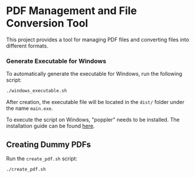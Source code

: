 # PDF Management and File Conversion Tool

This project provides a tool for managing PDF files and converting files into different formats.

### Generate Executable for Windows

To automatically generate the executable for Windows, run the following script:

```bash
./windows_executable.sh
```

After creation, the executable file will be located in the `dist/` folder under the name `main.exe`.

To execute the script on Windows, "poppler" needs to be installed. The installation guide can be found [here](https://pdf2image.readthedocs.io/en/latest/installation.html).

## Creating Dummy PDFs

Run the `create_pdf.sh` script:

```sh
./create_pdf.sh
```

